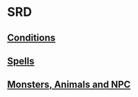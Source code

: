 
<!--GenericItem-->

# <!--Name-->SRD<!--/Name-->

## [Conditions](conditions_vo.md)

## [Spells](spells_vo.md)

## [Monsters, Animals and NPC](monsters_vo.md)

<!--/GenericItem-->
